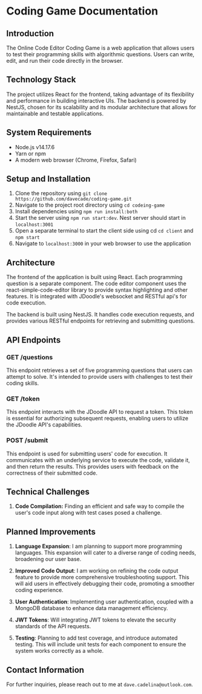 # Coding Game Documentation

## Introduction

The Online Code Editor Coding Game is a web application that allows users to test their programming skills with algorithmic questions. Users can write, edit, and run their code directly in the browser.

## Technology Stack

The project utilizes React for the frontend, taking advantage of its flexibility and performance in building interactive UIs. The backend is powered by NestJS, chosen for its scalability and its modular architecture that allows for maintainable and testable applications.

## System Requirements

- Node.js v14.17.6
- Yarn or npm
- A modern web browser (Chrome, Firefox, Safari)

## Setup and Installation

1. Clone the repository using `git clone https://github.com/davecade/coding-game.git`
2. Navigate to the project root directory using `cd codeing-game`
3. Install dependencies using `npm run install:both`
4. Start the server using `npm run start:dev`. Nest server should start in `localhost:3001`
5. Open a separate terminal to start the client side using cd `cd client` and `npm start`
6. Navigate to `localhost:3000` in your web browser to use the application

## Architecture

The frontend of the application is built using React. Each programming question is a separate component. The code editor component uses the react-simple-code-editor library to provide syntax highlighting and other features. It is integrated with JDoodle's websocket and RESTful api's for code execution.

The backend is built using NestJS. It handles code execution requests, and provides various RESTful endpoints for retrieving and submitting questions.

## API Endpoints

### GET /questions

This endpoint retrieves a set of five programming questions that users can attempt to solve. It's intended to provide users with challenges to test their coding skills.

### GET /token

This endpoint interacts with the JDoodle API to request a token. This token is essential for authorizing subsequent requests, enabling users to utilize the JDoodle API's capabilities.

### POST /submit

This endpoint is used for submitting users' code for execution. It communicates with an underlying service to execute the code, validate it, and then return the results. This provides users with feedback on the correctness of their submitted code.

## Technical Challenges
1. **Code Compilation:** Finding an efficient and safe way to compile the user's code input along with test cases posed a challenge.


## Planned Improvements
1. **Language Expansion**: I am planning to support more programming languages. This expansion will cater to a diverse range of coding needs, broadening our user base.

2. **Improved Code Output**: I am working on refining the code output feature to provide more comprehensive troubleshooting support. This will aid users in effectively debugging their code, promoting a smoother coding experience.

3. **User Authentication**: Implementing user authentication, coupled with a MongoDB database to enhance data management efficiency.

4. **JWT Tokens**: Will integrating JWT tokens to elevate the security standards of the API requests.

5. **Testing**: Planning to add test coverage, and introduce automated testing. This will include unit tests for each component to ensure the system works correctly as a whole. 

## Contact Information
For further inquiries, please reach out to me at `dave.cadelina@outlook.com`.
```
